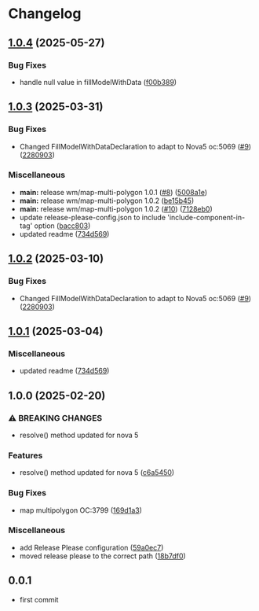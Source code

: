 # Changelog

## [1.0.4](https://github.com/webmappsrl/map-multi-polygon/compare/v1.0.3...v1.0.4) (2025-05-27)


### Bug Fixes

* handle null value in fillModelWithData ([f00b389](https://github.com/webmappsrl/map-multi-polygon/commit/f00b389e78c9bfea2689433463cafbabbaabff3a))

## [1.0.3](https://github.com/webmappsrl/map-multi-polygon/compare/v1.0.2...v1.0.3) (2025-03-31)


### Bug Fixes

* Changed FillModelWithDataDeclaration to adapt to Nova5 oc:5069 ([#9](https://github.com/webmappsrl/map-multi-polygon/issues/9)) ([2280903](https://github.com/webmappsrl/map-multi-polygon/commit/2280903043d160d7ecb174cd02ca235ac8687a13))


### Miscellaneous

* **main:** release wm/map-multi-polygon 1.0.1 ([#8](https://github.com/webmappsrl/map-multi-polygon/issues/8)) ([5008a1e](https://github.com/webmappsrl/map-multi-polygon/commit/5008a1eba29193c2844b1dd9c2477626ed7583fe))
* **main:** release wm/map-multi-polygon 1.0.2 ([be15b45](https://github.com/webmappsrl/map-multi-polygon/commit/be15b456687e5fa9add119a9da3d4ef89058a125))
* **main:** release wm/map-multi-polygon 1.0.2 ([#10](https://github.com/webmappsrl/map-multi-polygon/issues/10)) ([7128eb0](https://github.com/webmappsrl/map-multi-polygon/commit/7128eb00092929cb1569fd6e469b27d37f901e3f))
* update release-please-config.json to include 'include-component-in-tag' option ([bacc803](https://github.com/webmappsrl/map-multi-polygon/commit/bacc803c763439437175d7b4640578da0ebe44ae))
* updated readme ([734d569](https://github.com/webmappsrl/map-multi-polygon/commit/734d569de8323f7de42575a0eb8e32b66586b771))

## [1.0.2](https://github.com/webmappsrl/map-multi-polygon/compare/wm/map-multi-polygon-v1.0.1...wm/map-multi-polygon-v1.0.2) (2025-03-10)


### Bug Fixes

* Changed FillModelWithDataDeclaration to adapt to Nova5 oc:5069 ([#9](https://github.com/webmappsrl/map-multi-polygon/issues/9)) ([2280903](https://github.com/webmappsrl/map-multi-polygon/commit/2280903043d160d7ecb174cd02ca235ac8687a13))

## [1.0.1](https://github.com/webmappsrl/map-multi-polygon/compare/wm/map-multi-polygon-v1.0.0...wm/map-multi-polygon-v1.0.1) (2025-03-04)


### Miscellaneous

* updated readme ([734d569](https://github.com/webmappsrl/map-multi-polygon/commit/734d569de8323f7de42575a0eb8e32b66586b771))

## 1.0.0 (2025-02-20)


### ⚠ BREAKING CHANGES

* resolve() method updated for nova 5

### Features

* resolve() method updated for nova 5 ([c6a5450](https://github.com/webmappsrl/map-multi-polygon/commit/c6a545044d5eae7b3d784d48a2349b51e54f6266))


### Bug Fixes

* map multipolygon OC:3799 ([169d1a3](https://github.com/webmappsrl/map-multi-polygon/commit/169d1a338f3194837402d19275d08c3182f731e8))


### Miscellaneous

* add Release Please configuration ([59a0ec7](https://github.com/webmappsrl/map-multi-polygon/commit/59a0ec74c65fbd56fba7044ee3935fb7dd6a3105))
* moved release please to the correct path ([18b7df0](https://github.com/webmappsrl/map-multi-polygon/commit/18b7df056cfc74f76f07acf1733fe67cda62a254))

## 0.0.1
- first commit
